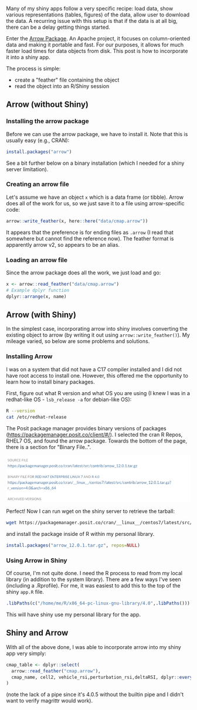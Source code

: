 
Many of my shiny apps follow a very specific recipe: load data, show various representations (tables, figures) of the data, allow user to download the data. A recurring issue with this setup is that if the data is at all big, there can be a delay getting things started.

Enter the [Arrow Package](https://arrow.apache.org/docs/r/). An Apache project, it focuses on column-oriented data and making it portable and fast. For our purposes, it allows for much faster load times for data objects from disk. This post is how to incorporate it into a shiny app.

The process is simple: 
- create a "feather" file containing the object
- read the object into an R/Shiny session

## Arrow (without Shiny)
### Installing the arrow package
Before we can use the arrow package, we have to install it. Note that this is usually easy (e.g., CRAN):
```r
install.packages("arrow")
```
See a bit further below on a binary installation (which I needed for a shiny server limitation).

### Creating an arrow file
Let's assume we have an object `x` which is a data frame (or tibble). Arrow does all of the work for us, so we just save it to a file using arrow-specific code:
```r
arrow::write_feather(x, here::here("data/cmap.arrow"))
```
It appears that the preference is for ending files as `.arrow` (I read that somewhere but cannot find the reference now). The feather format is apparently arrow v2, so appears to be an alias.

### Loading an arrow file
Since the arrow package does all the work, we just load and go:
```r
x <- arrow::read_feather("data/cmap.arrow")
# Example dplyr function
dplyr::arrange(x, name)
```

## Arrow (with Shiny)
In the simplest case, incorporating arrow into shiny involves converting the existing object to arrow (by writing it out using `arrow::write_feather()`). My mileage varied, so below are some problems and solutions.

### Installing Arrow
I was on a system that did not have a C17 compiler installed and I did not have root access to install one. However, this offered me the opportunity to learn how to install binary packages.

First, figure out what R version and what OS you are using (I knew I was in a redhat-like OS - `lsb_release -a` for debian-like OS):
```sh
R --version
cat /etc/redhat-release
```

The Posit package manager provides binary versions of packages (https://packagemanager.posit.co/client/#/). I selected the cran R Repos, RHEL7 OS, and found the arrow package. Towards the bottom of the page, there is a section for "Binary File..". 

![Alt text](img/package_manager_screenshot.png)

Perfect! Now I can run wget on the shiny server to retrieve the tarball:

```sh
wget https://packagemanager.posit.co/cran/__linux__/centos7/latest/src/contrib/arrow_12.0.1.tar.gz?r_version=4.0&arch=x86_64 -O arrow_12.0.1.tar.gz
```
and install the package inside of R within my personal library.
```r
install.packages("arrow_12.0.1.tar.gz", repos=NULL)
```

### Using Arrow in Shiny
Of course, I'm not quite done. I need the R process to read from my local library (in addition to the system library). There are a few ways I've seen (including a .Rprofile). For me, it was easiest to add this to the top of the shiny `app.R` file.

```r
.libPaths(c("/home/me/R/x86_64-pc-linux-gnu-library/4.0",.libPaths()))
```

This will have shiny use my personal library for the app. 

## Shiny and Arrow
With all of the above done, I was able to incorporate arrow into my shiny app very simply:

```r
cmap_table <- dplyr::select(
  arrow::read_feather("cmap.arrow"),
  cmap_name, cell2, vehicle_rsi,perturbation_rsi,deltaRSI, dplyr::everything()
)
```

(note the lack of a pipe since it's 4.0.5 without the builtin pipe and I didn't want to verify magrittr would work).